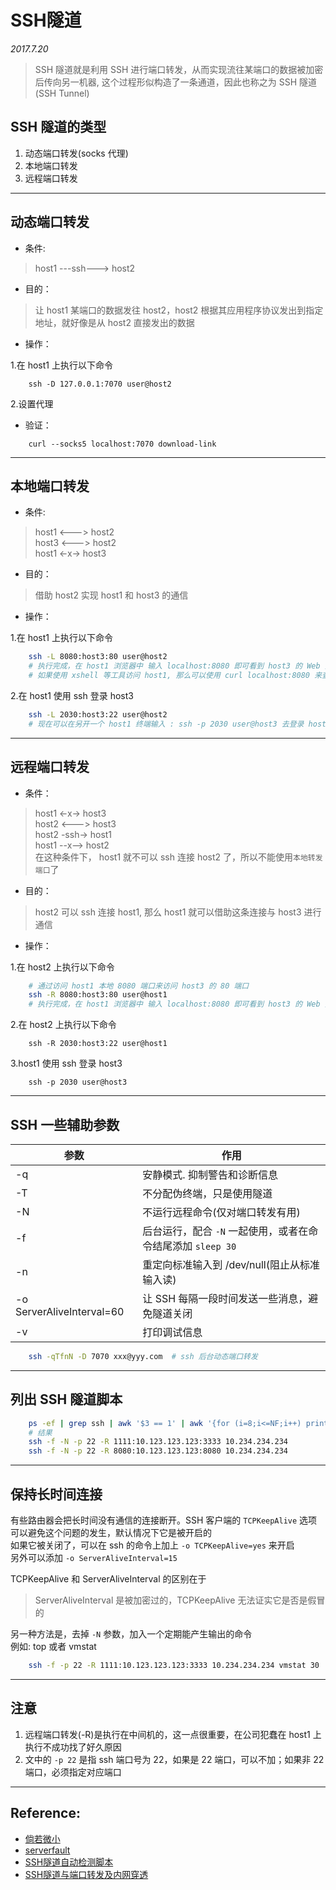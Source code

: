 # SSH隧道

*2017.7.20*


> SSH 隧道就是利用 SSH 进行端口转发，从而实现流往某端口的数据被加密后传向另一机器,
> 这个过程形似构造了一条通道，因此也称之为 SSH 隧道(SSH Tunnel)

## SSH 隧道的类型

1. 动态端口转发(socks 代理)
2. 本地端口转发
3. 远程端口转发

______

## 动态端口转发

- 条件:

> host1 ---ssh---> host2

- 目的：

> 让 host1 某端口的数据发往 host2，host2 根据其应用程序协议发出到指定地址，就好像是从 host2 直接发出的数据

- 操作：

1.在 host1 上执行以下命令

```
    ssh -D 127.0.0.1:7070 user@host2
```

2.设置代理  


- 验证：

```
    curl --socks5 localhost:7070 download-link
```
______

## 本地端口转发

- 条件:

> host1 <---> host2  
> host3 <---> host2  
> host1 <-x-> host3  

- 目的：

> 借助 host2 实现 host1 和 host3 的通信

- 操作：

1.在 host1 上执行以下命令

``` bash
    ssh -L 8080:host3:80 user@host2
    # 执行完成，在 host1 浏览器中 输入 localhost:8080 即可看到 host3 的 Web 页面 
    # 如果使用 xshell 等工具访问 host1, 那么可以使用 curl localhost:8080 来查看 Web 内容

```

2.在 host1 使用 ssh 登录 host3

``` bash
    ssh -L 2030:host3:22 user@host2
    # 现在可以在另开一个 host1 终端输入 : ssh -p 2030 user@host3 去登录 host3
```
______

## 远程端口转发

- 条件：

> host1 <-x-> host3  
> host2 <---> host3  
> host2 -ssh-> host1  
> host1 --x--> host2  
> 在这种条件下， host1 就不可以 ssh 连接 host2 了，所以不能使用`本地转发端口`了

- 目的：

> host2 可以 ssh 连接 host1, 那么 host1 就可以借助这条连接与 host3 进行通信

- 操作：

1.在 host2 上执行以下命令

``` bash
    # 通过访问 host1 本地 8080 端口来访问 host3 的 80 端口
    ssh -R 8080:host3:80 user@host1
    # 执行完成，在 host1 浏览器中 输入 localhost:8080 即可看到 host3 的 Web 页面
```

2.在 host2 上执行以下命令

```
    ssh -R 2030:host3:22 user@host1
```

3.host1 使用 ssh 登录 host3

```
    ssh -p 2030 user@host3
```
______

## SSH 一些辅助参数

| 参数  | 作用  |
|---|---|
| -q  | 安静模式. 抑制警告和诊断信息  |
| -T  | 不分配伪终端，只是使用隧道  |
| -N  | 不运行远程命令(仅对端口转发有用)  |
| -f  | 后台运行，配合 `-N` 一起使用，或者在命令结尾添加 `sleep 30`  |
| -n  | 重定向标准输入到 /dev/null(阻止从标准输入读)  |
| -o ServerAliveInterval=60  | 让 SSH 每隔一段时间发送一些消息，避免隧道关闭  |
| -v  | 打印调试信息  |

``` bash
    ssh -qTfnN -D 7070 xxx@yyy.com	# ssh 后台动态端口转发
```

______

## 列出 SSH 隧道脚本

``` bash
    ps -ef | grep ssh | awk '$3 == 1' | awk '{for (i=8;i<=NF;i++) printf $i""FS;print""}'
    # 结果
    ssh -f -N -p 22 -R 1111:10.123.123.123:3333 10.234.234.234
    ssh -f -N -p 22 -R 8080:10.123.123.123:8080 10.234.234.234
```

______

## 保持长时间连接

有些路由器会把长时间没有通信的连接断开。SSH 客户端的 `TCPKeepAlive` 选项可以避免这个问题的发生，默认情况下它是被开启的  
如果它被关闭了，可以在 ssh 的命令上加上 `-o TCPKeepAlive=yes` 来开启  
另外可以添加 `-o ServerAliveInterval=15` 

TCPKeepAlive 和 ServerAliveInterval 的区别在于

> ServerAliveInterval 是被加密过的，TCPKeepAlive 无法证实它是否是假冒的  



另一种方法是，去掉 `-N` 参数，加入一个定期能产生输出的命令  
例如: top 或者 vmstat 
``` bash
    ssh -f -p 22 -R 1111:10.123.123.123:3333 10.234.234.234 vmstat 30 
```

______

## 注意

1. 远程端口转发(-R)是执行在中间机的，这一点很重要，在公司犯蠢在 host1 上执行不成功找了好久原因  
2. 文中的 `-p 22` 是指 ssh 端口号为 22，如果是 22 端口，可以不加；如果非 22 端口，必须指定对应端口

______

## Reference:
* [倘若微小](http://www.ifmicro.com/%E8%AE%B0%E5%BD%95/2015/09/25/ssh-port-forwarding/)
* [serverfault](https://serverfault.com/questions/538897/serveralivecountmax-in-ssh/538919#538919)
* [SSH隧道自动检测脚本](http://chembo.iteye.com/blog/1926312)
* [SSH隧道与端口转发及内网穿透](http://blog.creke.net/722.html)
